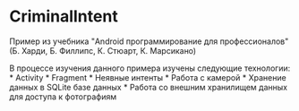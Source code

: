 # CriminalIntent
Пример из учебника "Android программирование для профессионалов" (Б. Харди, Б. Филлипс, К. Стюарт, К. Марсикано)

В процессе изучения данного примера изучены следующие технологии:
    * Activity
    * Fragment
    * Неявные интенты
    * Работа с камерой
    * Хранение данных в SQLite базе данных
    * Работа со внешним хранилищем данных для доступа к фотографиям
